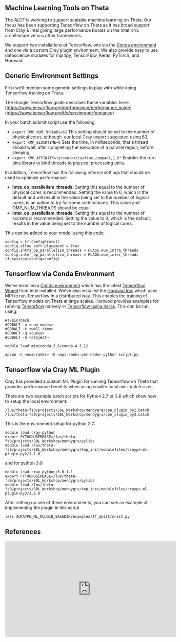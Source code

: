 ## Machine Learning Tools on Theta

The ALCF is working to support scalable machine learning on Theta. Our focus has been supporting Tensorflow on Theta as it has broad support from Cray & Intel giving large performance boosts on the Intel KNL architecture versus other frameworks. 

We support two installations of Tensorflow, one via the [Conda environment]([https://www.alcf.anl.gov/user-guides/conda.md](https://github.com/argonne-lcf/alcf-userguide/blob/main/docs/theta/data-science-workflows/conda.md)) and one via a custom Cray plugin environment. We also provide easy to use datascience modules for mpi4py, TensorFlow, Keras, PyTorch, and Horovod.

## Generic Environment Settings

First we'll mention some generic settings to play with while doing Tensorflow training on Theta.

The Google Tensorflow guide describes these variables here: [https://www.tensorflow.org/performance/performance_guide](https://www.tensorflow.org/tfx/serving/performance)

In your batch submit script use the following:
- ```export OMP_NUM_THREADS=62``` This setting should be set to the number of physical cores, although, our local Cray expert suggested using 62.
- ```export KMP_BLOCKTIME=0``` Sets the time, in milliseconds, that a thread should wait, after completing the execution of a parallel region, before sleeping.
- ```export KMP_AFFINITY="granularity=fine,compact,1,0"```  Enables the run-time library to bind threads to physical processing units.

In addition, Tensorflow has the following internal settings that should be used to optimize performance:
- **intra_op_parallelism_threads:** Setting this equal to the number of physical cores is recommended. Setting the value to 0, which is the default and will result in the value being set to the number of logical cores, is an option to try for some architectures. This value and OMP_NUM_THREADS should be equal.
- **inter_op_parallelism_threads:** Setting this equal to the number of sockets is recommended. Setting the value to 0, which is the default, results in the value being set to the number of logical cores.

This can be added to your model using this code:
```
config = tf.ConfigProto() 
config.allow_soft_placement = True 
config.intra_op_parallelism_threads = FLAGS.num_intra_threads 
config.inter_op_parallelism_threads = FLAGS.num_inter_threads 
tf.session(config=config)
```
## Tensorflow via Conda Environment
We've installed a [Conda environment](https://www.alcf.anl.gov/user-guides/conda) which has the latest [Tensorflow Wheel](https://software.intel.com/en-us/articles/intel-optimized-tensorflow-installation-guide) from Intel installed. We've also installed the [Horovod tool](https://github.com/uber/horovod) which uses MPI to run Tensorflow in a distributed way. This enables the training of Tensorflow models on Theta at large scales. Horovod provides examples for running [Tensorflow](https://github.com/horovod/horovod/blob/master/examples/tensorflow/tensorflow_mnist.py) natively or [Tensorflow using Keras](https://github.com/horovod/horovod/blob/master/examples/keras/keras_mnist.py). This can be run using:
```
#!/bin/bash
#COBALT -n <num-nodes>
#COBALT -t <wall-time>
#COBALT -q <queue>
#COBALT -A <project>

module load miniconda-3.6/conda-4.5.12

aprun -n <num-ranks> -N <mpi-ranks-per-node> python script.py
```
## Tensorflow via Cray ML Plugin

Cray has provided a custom ML Plugin for running Tensorflow on Theta that provides performance benefits when using smaller local mini-batch sizes. 

There are two example batch scripts for Python 2.7 or 3.6 which show how to setup the local environment:
```
/lus/theta-fs0/projects/SDL_Workshop/mendygra/cpe_plugin_py2.batch
/lus/theta-fs0/projects/SDL_Workshop/mendygra/cpe_plugin_py3.batch
```
This is the environment setup for python 2.7:
```
module load cray-python
export PYTHONUSERBASE=/lus/theta-fs0/projects/SDL_Workshop/mendygra/pylibs
module load /lus/theta-fs0/projects/SDL_Workshop/mendygra/tmp_inst/modulefiles/craype-ml-plugin-py2/1.1.0
```
and for python 3.6:
```
module load cray-python/3.6.1.1
export PYTHONUSERBASE=/lus/theta-fs0/projects/SDL_Workshop/mendygra/pylibs
module load /lus/theta-fs0/projects/SDL_Workshop/mendygra/tmp_inst/modulefiles/craype-ml-plugin-py3/1.1.0
```
After setting up one of these environments, you can see an example of implementing the plugin in this script
```
less $CRAYPE_ML_PLUGIN_BASEDIR/examples/tf_mnist/mnist.py
```
## References
<iframe width="560" height="315" src="https://www.youtube.com/embed/mUZRD-HQtz0" title="YouTube video player" frameborder="0" allow="accelerometer; autoplay; clipboard-write; encrypted-media; gyroscope; picture-in-picture" allowfullscreen></iframe>










